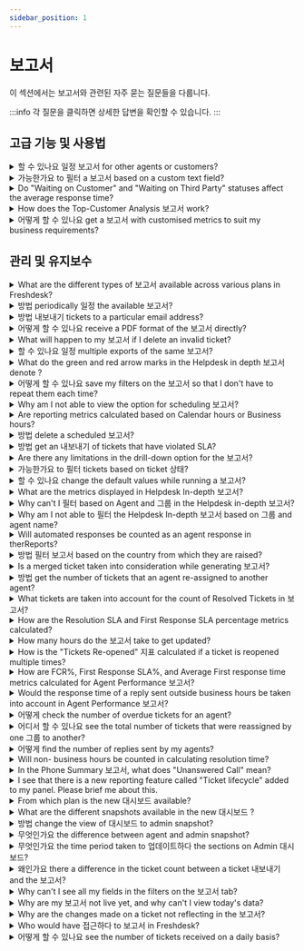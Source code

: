 ```yaml
---
sidebar_position: 1
---
```


# 보고서

이 섹션에서는 보고서와 관련된 자주 묻는 질문들을 다룹니다.

:::info
각 질문을 클릭하면 상세한 답변을 확인할 수 있습니다.
:::


## 고급 기능 및 사용법

<details>
<summary>할 수 있나요 일정 보고서 for other agents or customers?</summary>

<p><span style="font-size: 16px;">Sure, you would be able to schedule the report for other agents or customers. </span></p><p><br /></p><p><span style="font-size: 16px;">Please navigate to the <strong>concerned report -&gt; click on the "schedule report"</strong> icon which is green and add their email addresses along with the already entered email while <a href="https://support.freshdesk.com/support/solutions/articles/218139-scheduling-reports">scheduling a report</a> or making changes to the existing schedule.</span></p><p><span style="font-size: 16px;"><br /></span></p><p><span style="font-size: 16px;"><strong>Note: </strong>Report scheduling is NOT possible for deleted contacts.</span></p>

</details>

<details>
<summary>가능한가요 to 필터 a 보고서 based on a custom text field?</summary>

<p><span style="font-size: 16px;">As of now, we <strong>do not</strong> have the functionality to filter reports based on custom text fields, in Freshdesk. </span></p><p><span style="font-size: 16px;"><br /></span></p><p><span style="font-size: 16px;">Kindly create this field as a <strong>dropdown</strong> if possible to have them listed in the filters within the reports. </span></p>

</details>

<details>
<summary>Do "Waiting on Customer" and "Waiting on Third Party" statuses affect the average response time?</summary>

<p><span style="font-size: 16px;">The response time does not depend upon the <strong>Status</strong> of a Ticket. </span></p><p><span style="font-size: 16px;"><br /></span></p><p><span style="font-size: 16px;">So, if a ticket is moved to <strong>Waiting on Customer</strong> or <strong>Pending,</strong> the time spent in those statuses would also be considered for response time.</span></p>

</details>

<details>
<summary>How does the Top-Customer Analysis 보고서 work?</summary>

<p><span style="font-size: 16px;">The<strong> Top-Customer Analysis</strong> Report would display metrics on which Company raises the most or least tickets. </span></p><p><span style="font-size: 16px;"><br /></span></p><p><span style="font-size: 16px;">To have ticket metrics displayed on this report, you would first have to associate Customers to Companies. Once this is done, the tickets raised by the requesters from a company would be tracked and the report on<strong> Top five Companies</strong> (based on ticket volume) would be generated. </span></p><p><span style="font-size: 16px;"><br /></span></p><p style=""><span style="font-size: 16px;">There is a<strong> toggle button</strong> to see the <strong>top 5</strong> and<strong> bottom 5</strong> customers in each metric by clicking on the sort button in the top right</span><span style="font-size: 16px;"> corner.</span></p><p style=""><br /></p><p style=""><span style="font-size: 16px;">If you would like to get a report on each/all contacts and companies and not just the top/bottom 5, you can use the<strong> Export</strong> option from the Ticket List View where you can filter the tickets by Contacts or Companies. </span></p>

</details>

<details>
<summary>어떻게 할 수 있나요 get a 보고서 with customised metrics to suit my business requirements?</summary>

<p>If you require business-specific metrics to be derived from Tickets in your account, you could make use of the <a href="https://support.freshdesk.com/support/solutions/articles/226460-export-ticket-activities-from-your-helpdesk" rel="noreferrer noopener">Ticket Activities Export feature </a>within Freshdesk. Using this feature, you could extract ticket information as a JSON file into your BI tools and thereby extract metrics from the ticket activities.</p><p><br /></p><p>This way, you could create custom reports containing any metric from ticket activities, based on your business requirements.</p>

</details>


## 관리 및 유지보수

<details>
<summary>What are the different types of 보고서 available across various plans in Freshdesk?</summary>

<table style="width: 99%;"><tbody><tr><td style="width: 13.8397%;"><div style="text-align: center;"><strong dir="ltr">Current Plan</strong></div></td><td dir="ltr" style="width: 20.0000%;"><div style="text-align: center;"><strong dir="ltr">Old Plan</strong></div></td><td style="width: 28.1294%;"><div style="text-align: center;"><strong>Reports</strong></div></td><td style="width: 22.616%;"><div style="text-align: center;"><strong>Filter</strong></div></td><td style="width: 15.4149%;"><div style="text-align: center;"><strong>Refresh Time</strong></div></td></tr><tr><td style="width: 13.8397%;"><div dir="ltr" style="text-align: center;"><strong dir="ltr">Free</strong></div></td><td style="width: 20.0000%;"><div style="text-align: center;"><strong dir="ltr">Sprout</strong></div><br /></td><td style="width: 28.1294%;"><div style="text-align: center;"><a href="https://support.freshdesk.com/support/solutions/articles/213169" target="_blank"></a><a href="https://support.freshdesk.com/support/solutions/articles/213203" rel="noopener noreferrer" target="_blank">Ticket Volume Trends&nbsp;</a></div></td><td style="width: 22.616%;"><div style="text-align: center;">Filter By date range</div></td><td style="width: 15.4149%; text-align: center;"><div style="text-align: center;">24 Hours</div></td></tr><tr><td style="width: 13.8397%;"><div dir="ltr" style="text-align: center;"><strong dir="ltr">Growth</strong></div></td><td style="width: 20.0000%;"><div style="text-align: center;"><strong dir="ltr">Blossom</strong></div><br /></td><td style="width: 28.1294%;"><div><a href="https://support.freshdesk.com/solution/articles/225559-helpdesk-in-depth-report-overview" rel="noopener noreferrer" target="_blank">Helpdesk In-depth</a>, <a href="https://support.freshdesk.com/support/solutions/articles/213203" rel="noopener noreferrer" target="_blank">Ticket Volume Trends&nbsp;</a></div></td><td style="width: 22.616%;"><div style="text-align: center;">All available filters except agent and group in Helpdesk In-depth Report</div></td><td style="text-align: center; width: 15.4149%;"><div style="text-align: center;">24 Hours</div></td></tr><tr><td style="width: 13.8397%;"><div dir="ltr" style="text-align: center;"><strong dir="ltr">Pro</strong></div></td><td style="width: 20.0000%;"><div style="text-align: center;"><strong dir="ltr">Garden</strong></div><br /></td><td style="width: 28.1294%;"><div style="text-align: center;"><span><a href="https://support.freshdesk.com/support/solutions/articles/213169" target="_blank"></a></span></div><div style="text-align: center;"><a href="https://support.freshdesk.com/support/solutions/articles/213169" rel="noopener noreferrer" target="_blank">Agent Performance</a>, <a href="https://support.freshdesk.com/support/solutions/articles/213172" rel="noopener noreferrer" target="_blank">Group Performance</a>, <a href="https://support.freshdesk.com/solution/articles/225559-helpdesk-in-depth-report-overview" rel="noopener noreferrer" target="_blank">Helpdesk In-depth</a>, <a href="https://support.freshdesk.com/support/solutions/articles/37584-time-sheet-summary-report" rel="noopener noreferrer" target="_blank">Time Sheet Summary</a>, <a href="https://support.freshdesk.com/support/solutions/articles/215321-setting-up-customer-satisfaction-surveys" rel="noopener noreferrer" target="_blank">Satisfaction Surveys</a>, <a href="https://support.freshdesk.com/support/solutions/articles/213203" rel="noopener noreferrer" target="_blank">Ticket Volume Trends</a></div><p><br /></p></td><td style="width: 22.616%;"><div style="text-align: center;"><a href="https://support.freshdesk.com/support/solutions/articles/212988" target="_blank"></a></div><div style="text-align: center;">All available filters except agent and group in Helpdesk In-depth Report</div></td><td style="width: 15.4149%; text-align: center;"><div style="text-align: center;">1 Hour</div></td></tr><tr><td style="width: 13.8397%;"><div style="text-align: center;"><strong dir="ltr">Pro</strong></div></td><td style="width: 20.0000%;"><div style="text-align: center;"><strong dir="ltr">Estate</strong></div><br /></td><td style="width: 28.1294%;"><div style="text-align: center;"><a href="https://support.freshdesk.com/support/solutions/articles/213169" target="_blank"></a><a href="https://support.freshdesk.com/support/solutions/articles/213226" target="_blank"></a></div><div style="text-align: center;"><a href="https://support.freshdesk.com/support/solutions/articles/213169" rel="noopener noreferrer" target="_blank">Agent Performance</a>, <a href="https://support.freshdesk.com/support/solutions/articles/213172" rel="noopener noreferrer" target="_blank">Group Performance</a>, <a href="https://support.freshdesk.com/solution/articles/225559-helpdesk-in-depth-report-overview" rel="noopener noreferrer" target="_blank">Helpdesk In-depth</a>, <a href="https://support.freshdesk.com/support/solutions/articles/213226" rel="noopener noreferrer" target="_blank">Performance Distribution</a>, <a href="https://support.freshdesk.com/support/solutions/articles/213203" rel="noopener noreferrer" target="_blank">Ticket Volume Trends</a>, <a href="https://support.freshdesk.com/support/solutions/articles/214629" rel="noopener noreferrer" target="_blank">Top Customer Analysis</a>, <a href="https://support.freshdesk.com/support/solutions/articles/37584-time-sheet-summary-report" rel="noopener noreferrer" target="_blank">Time Sheet Summary</a>, <a href="https://support.freshdesk.com/support/solutions/articles/227095-ticket-lifecycle-report" rel="noopener noreferrer" target="_blank">Ticket Lifecycle</a>, <a href="https://support.freshdesk.com/support/solutions/articles/215321-setting-up-customer-satisfaction-surveys" rel="noopener noreferrer" target="_blank">Satisfaction Surveys</a>&nbsp;</div><p><br /></p></td><td style="width: 22.616%;"><div style="text-align: center;">All available filters</div></td><td style="width: 15.4149%; text-align: center;"><div style="text-align: center;">1 Hour</div></td></tr><tr><td style="width: 13.8397%;"><div style="text-align: center;"><strong dir="ltr">Enterprise</strong></div></td><td style="width: 20.0000%;"><div style="text-align: center;"><strong dir="ltr">Forest</strong></div><br /></td><td style="width: 28.1294%;"><div style="text-align: center;"><a href="https://support.freshdesk.com/support/solutions/articles/213169" target="_blank"></a></div><div style="text-align: center;"><a href="https://support.freshdesk.com/support/solutions/articles/213169" rel="noopener noreferrer" target="_blank">Agent Performance</a>, <a href="https://support.freshdesk.com/support/solutions/articles/213172" rel="noopener noreferrer" target="_blank">Group Performance</a>, <a href="https://support.freshdesk.com/solution/articles/225559-helpdesk-in-depth-report-overview" rel="noopener noreferrer" target="_blank">Helpdesk In-depth</a>, <a href="https://support.freshdesk.com/support/solutions/articles/213226" rel="noopener noreferrer" target="_blank">Performance Distribution</a>, <a href="https://support.freshdesk.com/support/solutions/articles/213203" rel="noopener noreferrer" target="_blank">Ticket Volume Trends</a>, <a href="https://support.freshdesk.com/support/solutions/articles/214629" rel="noopener noreferrer" target="_blank">Top Customer Analysis</a>, <a href="https://support.freshdesk.com/support/solutions/articles/37584-time-sheet-summary-report" rel="noopener noreferrer" target="_blank">Time Sheet Summary</a>, <a href="https://support.freshdesk.com/support/solutions/articles/227095-ticket-lifecycle-report" rel="noopener noreferrer" target="_blank">Ticket Lifecycle</a>, <a href="https://support.freshdesk.com/support/solutions/articles/215321-setting-up-customer-satisfaction-surveys" rel="noopener noreferrer" target="_blank">Satisfaction Surveys</a></div><p><br /></p></td><td style="width: 22.616%;"><div style="text-align: center;">All available filters</div></td><td style="width: 15.4149%;"><br /><div style="text-align: center;">30 minutes</div></td></tr></tbody></table><p><br /></p><p>Refresh time as mentioned in the last column of the table is defined as the time it would take to update the report with all the data recorded on the helpdesk. Forest and Estate give an updated report every 30 minutes an hour respectively. Garden is again an hour and the lower plan gives them at 24 hours interval.&nbsp;</p>

</details>

<details>
<summary>방법 periodically 일정 the available 보고서?</summary>

<p ><span dir="ltr" style="font-size: 16px;">The option to schedule a report is available from Garden/Pro Plan onwards, for both On-Demand and Saved Reports.&nbsp;</span></p><p ><span style="font-size: 16px;"><br /></span></p><p ><span style="font-size: 16px;">Please navigate to the <strong >Reports tab -&gt; click on the report</strong> for which you need to set this up <strong >-&gt; click on "Create Schedule"</strong> option available next to the Report Name (or) Report View Title.</span></p><p ><span style="font-size: 16px;"><br /></span></p><p ><span style="font-size: 16px;">Kindly note that we do not have this option for <strong >"Satisfaction Survey"&nbsp;</strong>reports.<br />For more details, please make use of the article which elaborates about <a href="https://support.freshdesk.com/support/solutions/articles/218139-scheduling-reports" target="_blank">Scheduling Reports</a>.</span></p>

</details>

<details>
<summary>방법 내보내기 tickets to a particular email address?</summary>

<p>Agents can export tickets from under the 'Tickets' tab inside Freshdesk. The required filters can be applied and then the 'Export' button can be clicked to generate the export.</p><p><br /></p><p>A link to the export file would be sent to the agent's email address which was used to trigger the export. </p>

</details>

<details>
<summary>어떻게 할 수 있나요 receive a PDF format of the 보고서 directly?</summary>

<p><span style="font-size: 16px;">When you have meetings for which you need to present data, you would like to acquire reports from the various options presented in the reports tab. In order to document this, we make it available as a pdf. </span></p><p><span style="font-size: 16px;"><br /></span></p><p><span style="font-size: 16px;">Please navigate to the report that you require, kindly filter the information that needs to be available on paper and click on the <strong>Email PDF </strong>option at the top right corner of the page. This option could be used to receive this on your email. </span></p>

</details>

<details>
<summary>What will happen to my 보고서 if I delete an invalid ticket?</summary>

<p>Tickets that are marked as spam, deleted and those that are merged will not be considered in the Reports. The metric for that ticket will not be included.</p>

</details>

<details>
<summary>할 수 있나요 일정 multiple exports of the same 보고서?</summary>

<p><span style="font-size: 16px;">Yes, you could use the same filters to generate the report under the Reports tab and use the <strong>"Save As" </strong>option to <strong>save the report view</strong>, multiple times with different titles. </span></p><p><span style="font-size: 16px;"><br /></span></p><p><span style="font-size: 16px;">Within each of these saved report views, you would be able to <strong>schedule </strong>the reports to be sent to a <strong>different email address</strong> or at a <strong>varied time interval</strong>.</span></p>

</details>

<details>
<summary>What do the green and red arrow marks in the Helpdesk in depth 보고서 denote ?</summary>

<p style="">Percentage decrease or increase of the metric that is shown is a comparison to the previous identical time range. For example, if you are looking at a metric of this month, the percentage will be a comparison of the previous month. </p>

</details>

<details>
<summary>어떻게 할 수 있나요 save my filters on the 보고서 so that I don't have to repeat them each time?</summary>

<p style=""><span style="font-size: 16px;">Just like tickets list views created within the <strong>Tickets</strong> tab, you could also create and save custom views for reports after applying the filters. </span></p><p><br /></p><p style=""><span style="font-size: 16px;">Once this is done, these are global and could be accessed on every reporting platform and you could avoid creating the views again. </span></p><p><br /></p><p style=""><span style="font-size: 16px;">Please navigate to this<a href="https://support.freshdesk.com/solution/articles/217295-saving-reports" target="_blank"> article</a></span><span style="font-size: 16px;"> which would guide you to set up the custom report views. </span></p>

</details>

<details>
<summary>Why am I not able to view the option for scheduling 보고서?</summary>

<p ><span style="font-size: 16px;">The option to schedule reports is available only to the <strong >Admin&nbsp;</strong>or <strong >Supervisor&nbsp;</strong>of the account.&nbsp;</span></p><p ><br /></p><p ><span style="font-size: 16px;">Please navigate to <strong dir="ltr">Admin -&gt; Team -&gt; Agents -&gt; click on edit&nbsp;</strong>next to the one who is not able to view the option to schedule reports to verify the role - the agent could be assigned the supervisor role, in this case, to be able to view the option.&nbsp;</span></p><p ><span style="font-size: 16px;"><br /></span></p><p ><span style="font-size: 16px;"><strong >Note:&nbsp;</strong>Feature to Schedule Reports is available only from the <strong dir="ltr">Garden/Pro Plan</strong> onwards in Freshdesk.</span></p>

</details>

<details>
<summary>Are reporting metrics calculated based on Calendar hours or Business hours?</summary>

<p >The Reports would be based on Business hours and SLA-related reports would be based on the setting under <strong dir="ltr">Admin &gt; Workflows &gt; SLA Policies.</strong></p>

</details>

<details>
<summary>방법 delete a scheduled 보고서?</summary>

<p>Please go to the <strong>Reports tab &gt;</strong> open the <strong>concerned report &gt; click on the green calendar icon </strong>against the name of the report. This green calendar icon indicates that a report was earlier scheduled.</p><p><br /></p><p>On the bottom left corner of the 'Schedule Report' pop-up, a <strong>Delete Schedule</strong> button will be available. Clicking on this button will delete the report from your account.</p>

</details>

<details>
<summary>방법 get an 내보내기 of tickets that have violated SLA?</summary>

<p style="">You can get an export of tickets that breached the SLA by heading to Reports&gt;Agent Performance. Apply the required filters and click on First Response SLA % and Resolution SLA % and click on the number of tickets. You will see the number of tickets that have violated with all the details. You can export it as shown in the <a href="https://share.vidyard.com/watch/g8XLULdUuYdPrZaHqDRuFX" target="_blank" rel="noreferrer noopener">link.</a></p>

</details>

<details>
<summary>Are there any limitations in the drill-down option for the 보고서?</summary>

<p style=""><span style="font-size: 16px;">Please find the<strong> limitations </strong>in the number of drill down options available for reports given below: </span><span style="font-size: 16px;"></span><br /></p><ul><li><span style="font-size: 16px;"></span><span style="font-size: 16px;"><span style='font-family: "Helvetica Neue";'>A maximum of <strong>5 filters (fields)</strong> can be applied in each report.</span></span></li><li><span style="font-size: 16px;"><span style="font-family: Helvetica Neue;">Each of these 5 fields can include a maximum of <strong>50 values</strong>.</span></span></li><li><span style="font-size: 16px;"><span style='font-family: "Helvetica Neue";'>A maximum of <strong>25 tickets</strong> that were most recently modified will be shown when you click on a bar graph. The rest have to be exported.</span></span></li></ul><p><span style="font-family: Helvetica Neue; font-size: 16px;"><br /></span></p>

</details>

<details>
<summary>가능한가요 to 필터 tickets based on ticket 상태?</summary>

<p><span style="font-size: 16px;">As of now, <strong>status is not available </strong>as a filter in Freshdesk. </span></p><p><span style="font-size: 16px;"><br /></span></p><p><span style="font-size: 16px;">However, under the <strong>"</strong><strong>Tickets"</strong> tab, you could filter tickets based on Status and Agent Name and <strong>Export</strong> the filtered tickets. </span></p>

</details>

<details>
<summary>할 수 있나요 change the default values while running a 보고서?</summary>

<p><span style="font-size: 16px;">Freshdesk reports mainly focus on the various <strong>metrics that can be calculated from tickets</strong> from different sources like the portal, email, social, chat or phone. </span></p><p><br /></p><p><span style="font-size: 16px;">These values that are displayed in a report using which you can filter the data presented are the ones that exist in your ticket form or fields that you use within the portal. </span></p><p><span style="font-size: 16px;"><br /></span></p><p><span style="font-size: 16px;">The <strong>default values of the ticket form </strong>cannot be changed in order for it to be reflected so in reports. You could always contact us (support@freshdesk.com) to understand what are the fields you want to report on and we could guide you accordingly. </span></p>

</details>

<details>
<summary>What are the metrics displayed in Helpdesk In-depth 보고서?</summary>

<p><span style="font-size: 16px;">Please find the different metrics of the <strong>Helpdesk in depth</strong> report displayed are:</span></p><ol><li><span style="font-size: 16px;"><strong>Ticket metrics - </strong><a href="https://support.freshdesk.com/solution/articles/212988-created-tickets-helpdesk-in-depth-">Created tickets</a>, <a href="https://support.freshdesk.com/solution/articles/212989-resolved-tickets-helpdesk-in-depth-">Resolved tickets</a>, <a href="https://support.freshdesk.com/solution/articles/213067-reopened-tickets-helpdesk-in-depth-">Reopened tickets</a>, <a href="https://support.freshdesk.com/solution/articles/220369-unresolved-tickets-helpdesk-in-depth-">Unresolved tickets</a></span></li><li><span style="font-size: 16px;"><strong>Performance metrics - </strong><a href="https://support.freshdesk.com/solution/articles/213074-average-first-response-time-helpdesk-in-depth-">Average first response time</a>, <a href="https://support.freshdesk.com/solution/articles/213085-average-response-time-helpdesk-in-depth-">Average response time</a>, <a href="https://support.freshdesk.com/solution/articles/213112-average-resolution-time-helpdesk-in-depth-">Average resolution time</a>, <a href="https://support.freshdesk.com/solution/articles/213121-average-first-assign-time-helpdesk-in-depth-">Average first assign time</a></span></li><li><span style="font-size: 16px;"><strong>SLA metrics </strong><strong>- </strong><a href="https://support.freshdesk.com/solution/articles/213166-first-response-sla-helpdesk-in-depth-">First response SLA</a>, <a href="https://support.freshdesk.com/solution/articles/213168-resolution-sla-helpdesk-in-depth-">Resolution SLA</a>, <a href="https://support.freshdesk.com/solution/articles/213144-first-contact-resolution-helpdesk-in-depth-">First contact resolution (FCR)</a></span></li></ol><p><br /></p>

</details>

<details>
<summary>Why can't I 필터 based on Agent and 그룹 in the Helpdesk in-depth 보고서?</summary>

<p><span dir="ltr" style="font-size: 16px;">The ability to filter based on the Agents and Groups is only available from the <strong dir="ltr">Estate/Pro&nbsp;</strong>plan onwards.&nbsp;</span></p><p><br /></p><p><span style="font-size: 16px;">However, the <strong>Agent and Group performance&nbsp;</strong>reports have this option on all plans.</span></p>

</details>

<details>
<summary>Why am I not able to 필터 the Helpdesk In-depth 보고서 based on 그룹 and agent name?</summary>

<p ><span style="font-size: 16px;">The ability to filter Helpdesk In-depth Report based on group and agent name is available only from the <strong dir="ltr">Estate/Pro Plan&nbsp;</strong>onwards in Freshdesk.&nbsp;</span></p><p ><span style="font-size: 16px;"><br /></span></p><p ><span style="font-size: 16px;">Kindly check your plan details in <strong dir="ltr">Admin -&gt; Account -&gt; Plans and billing</strong>.&nbsp;</span></p>

</details>

<details>
<summary>Will automated responses be counted as an agent response in therReports?</summary>

<p>No, the email notifications or automated responses will not be counted as an agent response in the reports.</p>

</details>

<details>
<summary>방법 필터 보고서 based on the country from which they are raised?</summary>

<p><span style="font-size: 16px;">Please navigate to <strong dir="ltr">Admin -&gt; Workflows -&gt; Ticket Fields</strong> to set up<a href="https://support.freshdesk.com/support/solutions/articles/37596-creating-custom-fields-in-your-ticket-form"> a custom dropdown field</a> for <strong>Country/Location</strong> which would be available on the ticket form once saved. </span></p><p><span style="font-size: 16px;"><br /></span></p><p><span style="font-size: 16px;">Kindly go to the <strong>Reports tab -&gt; click on filter within the concerned report -&gt; under "more"</strong> this field is available which could be applied and the report could be generated. </span></p>

</details>

<details>
<summary>Is a merged ticket taken into consideration while generating 보고서?</summary>

<p><span style="font-size: 16px;"><strong>Merged </strong>tickets would not be taken into consideration while generating reports in the <strong>Reports </strong>tab. </span></p>

</details>

<details>
<summary>방법 get the number of tickets that an agent re-assigned to another agent?</summary>

<p><span style="font-size: 16px;">Please navigate to <strong>Reports -&gt; Agent Performance Reports </strong>where you could see the metric called <strong>"Tickets re-assigned</strong>.<strong>"</strong></span></p><p><span style="font-size: 16px;"><br /></span></p><p><span style="font-size: 16px;">This value would be the number of tickets that were re-assigned from one agent to another. This report could be further filtered by agents to see this metric displayed for the concerned agent who has been reassigned tickets from another agent. </span></p>

</details>

<details>
<summary>What tickets are taken into account for the count of Resolved Tickets in 보고서?</summary>

<p><span style="font-size: 16px;">Both <strong>closed</strong> as well as <strong>resolved </strong>tickets would be taken into account for the resolved tickets count while generating reports. </span></p>

</details>

<details>
<summary>How are the Resolution SLA and First Response SLA percentage metrics calculated?</summary>

<p><strong><span style="font-size: 16px;">First Response SLA%</span></strong><span style="font-size: 16px;"> = The percentage of the number of tickets where the first responses were sent within the SLA divided by the total number of tickets on which the first responses were sent in a selected time period within the filters on the reports. </span></p><p><span style="font-size: 16px;"><br /></span></p><p><span style="font-size: 16px;"><strong>Resolution SLA%</strong> = The percentage of the number of tickets resolved within the SLA divided by the total number of tickets resolved during the selected time period within the filters. </span></p>

</details>

<details>
<summary>How many hours do the 보고서 take to get updated?</summary>

<p ><span style="font-size: 16px;">The performance reports take half an hour to get updated on the<strong dir="ltr">&nbsp;Forest/Enterprise</strong> plan and an hour on the <strong dir="ltr">Estate/Pro</strong> plan.&nbsp;</span></p><p ><span style="font-size: 16px;"><br /></span></p><p ><span style="font-size: 16px;">For the accounts in<strong dir="ltr">&nbsp;Garden/Growth&nbsp;</strong>plan, it takes four hours and on the other two - <strong dir="ltr">sprout/Free and blossom,</strong> it takes 24 hours for an update.</span></p>

</details>

<details>
<summary>How is the "Tickets Re-opened" 지표 calculated if a ticket is reopened multiple times?</summary>

<p><span style="font-size: 16px;">When a ticket is re-opened multiple times it is taken as a single count during report generation. </span></p><p><span style="font-size: 16px;"><br /></span></p><p><span style="font-size: 16px;">It would show the number of tickets that were reopened during that given time-period upon applying the filter within the concerned report.</span></p>

</details>

<details>
<summary>How are FCR%, First Response SLA%, and Average First response time metrics calculated for Agent Performance 보고서?</summary>

<p><span style="font-size: 16px;"><strong>FCR%</strong> = % of Number of tickets resolved after the first contact made by the customer divided by the total number of tickets resolved in the selected time period.</span></p><p><span style="font-size: 16px;"><br /></span></p><p><span style="font-size: 16px;"><strong>First Response SLA%</strong> = % of Number of tickets whose first responses were sent within the SLA divided by the total number of tickets whose first responses were sent in the selected time period.</span></p><p><span style="font-size: 16px;"><br /></span></p><p><span style="font-size: 16px;"><strong>Average 1st response time</strong> = Total time taken to send the first response during the selected time period divided by the number of tickets whose first responses were sent in the selected time period.</span></p><p><br /></p><p><br /></p><p><br /></p><p><span style="font-size: 16px;">Kindly go through this </span><a href="https://support.freshdesk.com/support/solutions/articles/213169-agent-performance-report"><span style="font-size: 16px;">link </span></a><span style="font-size: 16px;">for detailed information about the metrics in <strong>Agent Performance Report</strong>.</span></p><p><br /></p><p><br /></p><p><br /></p><p><br /></p><p><br /></p>

</details>

<details>
<summary>Would the response time of a reply sent outside business hours be taken into account in Agent Performance 보고서?</summary>

<p><span style="font-size: 16px;">The time period within <strong>Business hours </strong>would only be considered for calculating the response time metrics in the Reports.</span><span style="font-size: 16px;">The time period that was elapsed <strong>outside Business hours</strong> is excluded while calculating metrics within the Reports tab. </span></p>

</details>

<details>
<summary>어떻게 check the number of overdue tickets for an agent?</summary>

<p><span style="font-size: 16px;">The number of <strong>Overdue</strong> Tickets for an agent can be found from within the <strong>Agent Performance Report</strong>. </span></p><p><span style="font-size: 16px;"><br /></span></p><p><span style="font-size: 16px;">The metric corresponding to Resolution SLA could be clicked upon, which would display the list of corresponding tickets. Under the <strong>"Violated" </strong>tab in that list, you would get the number and list of Overdue Tickets.</span></p>

</details>

<details>
<summary>어디서 할 수 있나요 see the total number of tickets that were reassigned by one 그룹 to another?</summary>

<p><span style="font-size: 16px;">You could have this tracked with the Tickets re-assigned metric in <strong>"Group Performance"</strong> Report. This would show the number of tickets that were re-assigned to that group. Please navigate to <strong>Reports -&gt; click on group performance report -&gt; and filter</strong> by the concerned group to see this metric specifically. </span></p><p><span style="font-size: 16px;"><br /></span></p><p><span style="font-size: 16px;">You could also click on that count to see that list of tickets that were reassigned from the Garden plan.</span></p>

</details>

<details>
<summary>어떻게 find the number of replies sent by my agents?</summary>

<p><span style="font-size: 16px;">Please Navigate to the <strong>Reports tab -&gt;click on Agent Performance Report </strong>to see this metric. </span></p><p><span style="font-size: 16px;"><br /></span></p><p><span style="font-size: 16px;">The <strong>Responses metric</strong> would denote the number of replies sent by the agent. You could also use the Filter option, to generate this metric based on the filtered conditions and for particular agents. </span></p>

</details>

<details>
<summary>Will non- business hours be counted in calculating resolution time?</summary>

<p>The non business hours will not be calculated in reports. The resolution time would be the number of business hours from the ticket creation time to the resolution time(Not considering the SLA running on the ticket).</p>

</details>

<details>
<summary>In the Phone Summary 보고서, what does "Unanswered Call" mean?</summary>

<p><span style="font-size: 16px;">Any call that is not picked up by an agent would be shown as an <strong>Unanswered Call</strong></span><strong><span style="font-size: 16px;">. </span></strong><span style="font-size: 16px;">If there are no agents to pick calls the unanswered call would be marked under "No Agent". </span><span style="font-size: 16px;"></span><strong><span style="font-size: 16px;"></span></strong></p>

</details>

<details>
<summary>I see that there is a new reporting feature called "Ticket lifecycle" added to my panel. Please brief me about this.</summary>

<p><span style="font-size: 16px;">We have a newly added report that gives you the dynamics of a resolved or completed ticket to track the changes made to it which include SLA violations, reassignments and the response time recorded on them.&nbsp;</span></p><p><span style="font-size: 16px;"><br /></span></p><p><span style="font-size: 16px;">This is called "Ticket Lifecycle" which aids this in depth studying of the activity on each ticket that can be filtered using these parameters: time period, customer, source, priority, product, SLA violated, at least once in a group, at least once in agent and at least once in status.</span></p><p><span style="font-size: 16px;"><br /></span></p><p><span style="font-size: 16px;">Kindly note that this is available from the<strong dir="ltr">&nbsp;Estate/Pro</strong> plan and above. Documentation on this is given below:&nbsp;</span></p><p><span style="font-size: 16px;"><br /></span></p><p><a href="https://support.freshdesk.com/support/solutions/articles/227095-ticket-lifecycle-report" rel="noreferrer"><span style="font-size: 16px;">https://support.freshdesk.com/support/solutions/articles/227095-ticket-lifecycle-report</span></a></p>

</details>

<details>
<summary>From which plan is the new 대시보드 available?</summary>

<p dir="ltr">The new dashboard contains Admin, Supervisor and Agent Snapshot with metrics that are role specific. These metrics would be made available on the Dashboard, as part of the drop-down with text "Standard". This feature is available from the <strong>Estate/Pro</strong> Plan onwards in Freshdesk.</p>

</details>

<details>
<summary>What are the different snapshots available in the new 대시보드 ?</summary>

<p>The dashboard is available in three types of snapshots :</p><p>1. Admin Snapshot</p><p>2. Supervisor Snapshot</p><p>3. Agent Snapshot</p><p><br /></p><p>These are role-based snapshot and would be available to the agent based on their role. i.e for an Admin of the Account, only Admin Snapshot would be available.</p><p><br /></p>

</details>

<details>
<summary>방법 change the view of 대시보드 to admin snapshot?</summary>

<p>Please navigate to the <strong>"Dashboard"</strong> and click on the dropdown with the label <strong>"Standard"</strong> and then select <strong>"Admin Snapshot" </strong>from the drop-down. You could then view the reports for the Admin Dashboard, with metrics for the Helpdesk.</p>

</details>

<details>
<summary>무엇인가요 the difference between agent and admin snapshot?</summary>

<p>The agent snapshot would give detailed reports and tasks for that specific agent, while the admin snapshot would comprise of the reports and tasks for the whole Helpdesk (Today's Ticket Trend,Available agents,Top 10 Customers by Unresolved Tickets and so on).</p>

</details>

<details>
<summary>무엇인가요 the time period taken to 업데이트하다 the sections on Admin 대시보드?</summary>

<p dir="ltr">The various sections of the Admin Dashboard are not real-time. Today's ticket trends and Group Performance would be updated once every 30 minutes ( based on your helpdesk time zone ). The other reporting metrics for the Helpdesk would be updated 10 minutes.</p><p ><br /></p><p >For the Group Performance section, there is an upper limit of 50 groups that could be displayed. If the number of groups is more than 50, the top 50 groups based on ticket volume would be listed first.</p>

</details>

<details>
<summary>왜인가요 there a difference in the ticket count between a ticket 내보내기 and the 보고서?</summary>

<p><span style="font-size: 16px;">The<strong>&nbsp;ticket export</strong> takes into account the <strong>merged</strong> tickets which are not included in the count for the reports.&nbsp;</span></p><p><span style="font-size: 16px;"><br /></span></p><p><span style="font-size: 16px;">For example, if three tickets are merged together, the reports will see that as one ticket; whereas the ticket export would see them as separate tickets.&nbsp;</span><span style="font-size: 16px;">This is one of the reasons for a discrepancy in ticket count.&nbsp;</span></p><p><br /></p><p><span dir="ltr" style="font-size: 16px;">Merged tickets would not be taken into consideration while generating reports in Analytics</span></p><p><br /></p><p><span dir="ltr" style="font-size: 16px;">Please refer to <a href="https://support.freshdesk.com/en/support/solutions/articles/225158" rel="noreferrer" target="_blank">How do I export my tickets from Freshdesk&nbsp;</a>to export tickets from List view.</span></p><p><br /></p><p><span style="font-size: 16px;"><br /></span></p><p><br /></p>

</details>

<details>
<summary>Why can't I see all my fields in the filters on the 보고서 tab?</summary>

<p style=""><span style="font-size: 16px; font-family: Helvetica Neue;">Under the reports tab, when you click on Filter beneath the concerned report, you would only see the <strong>dropdown </strong>and <strong>dependent dropdown </strong>fields. Fields such as Single line texts, Check-boxes, etc. are<strong> not included</strong>.</span></p><p style=""><span style="font-family: Helvetica Neue;"><span style="font-size: 16px;"><br /></span></span></p><p style=""><span style="font-size: 16px; font-family: Helvetica Neue;">For a data dump of all the fields, please navigate to the <strong>Tickets tab -&gt; </strong>and do an <strong>export</strong> (highlighted in blue) from the right side of the tickets list view. </span></p>

</details>

<details>
<summary>Why are my 보고서 not live yet, and why can't I view today's data?</summary>

<p><span style="font-size: 16px;"><span style="font-family: Helvetica Neue;">To make the new Reports more informative, we have made changes in the Architecture model of its working.&nbsp;</span></span></p><p><br /></p><p><span style="font-size: 16px;"><span style="font-family: Helvetica Neue;">As you might have noticed, we have added a number of new event-based metrics like <strong>Number of Ticket Reopened</strong>, <strong>Number of Notes Added</strong>, <strong>Number of Responses Added</strong>, <strong>Number of Tickets Reassigned</strong>, etc. All these metrics could not have been supported by the previous architecture.</span></span></p><p><span style="font-size: 16px;"><span style="font-family: Helvetica Neue;"><br /></span></span></p><p><span style="font-size: 16px;"><span style="font-family: Helvetica Neue;">In the current model, data for the accounts in the <strong dir="ltr">Forest/Enterprise&nbsp;</strong>plans will be pushed out in half an hour and in an hour for the <strong dir="ltr">Estate/Pro.</strong></span></span></p><p><br /></p><p><span style="font-size: 16px;"><span dir="ltr" style="font-family: Helvetica Neue;">It is updated every four hours in the <strong dir="ltr">arden/Growth&nbsp;</strong>plan; for the <strong dir="ltr">Sprout/free&nbsp;</strong>and<strong dir="ltr">&nbsp;Blossom</strong> plans, it will be pushed out once every <strong>24 hours.&nbsp;</strong></span></span></p><p><span style="font-size: 16px;"><span style="font-family: Helvetica Neue;"><br /></span></span></p><p><span style="font-size: 16px;"><span style="font-family: Helvetica Neue;"><br /></span></span></p><p dir="ltr">G</p>

</details>

<details>
<summary>Why are the changes made on a ticket not reflecting in the 보고서?</summary>

<p><span dir="ltr" style="font-size: 16px;">In the current reporting model, data for the accounts in the<strong dir="ltr">&nbsp;Forest/Enterprise&nbsp;</strong>plan would be pushed out in half an hour and in an hour for the <strong dir="ltr">Estate/Pro.</strong></span></p><p><span style="font-size: 16px;"><br /></span></p><p><span style="font-size: 16px;">It is updated every four hours for the <strong dir="ltr">Garden/Growth</strong> plan. When you are in the other two plans<strong dir="ltr">&nbsp;(Blossom or Sprout/Free),</strong> it would be pushed out once every 24 hours.&nbsp;</span></p><p><br /></p><p><span style="font-size: 16px;">So the changes would reflect according to the<strong>&nbsp;plan&nbsp;</strong>you are on and when the reports are being updated in your system.&nbsp;</span></p><p><span style="font-size: 16px;"><br /></span></p><p><br /></p>

</details>

<details>
<summary>Who would have 접근하다 to 보고서 in Freshdesk?</summary>

<p>The reports tab on your Freshdesk Account would be visible for all agents with the associated Agent Role as Supervisor and above. </p><p><br /></p><p>Any agent who is associated with this role would be able to view the Reports to get Helpdesk Metrics. Also, they would be able to schedule reports to be sent over to specific email addresses, periodically.</p>

</details>

<details>
<summary>어떻게 할 수 있나요 see the number of tickets received on a daily basis?</summary>

<p>Ticket Volume Trends should help you with this metric.</p><p><br /></p><p dir="ltr">Navigate to <strong dir="ltr">Analytics &gt; Curated reports &gt; Ticket Volume Trends &gt; Load Analysis</strong>. You can view the number of tickets received on a daily basis for the set date range.</p><p><br /></p><p><img src="#" style="width: 315px; display: block; float: none; vertical-align: top; margin: 5px auto; text-align: center;" class="fr-fic fr-dib" /></p>

</details>

